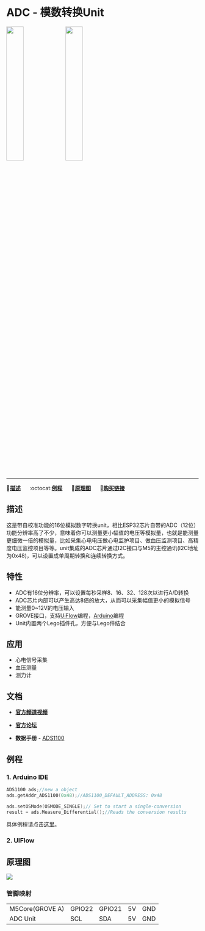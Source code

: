 # ADC - 模数转换Unit

<img src="assets/img/product_pics/unit/M5GO_Unit_adc.png" width="30%" height="30%"> <img src="assets/img/product_pics/unit/unit_adc_grove_a.png" width="30%" height="30%">

***

:memo:**[描述](#描述)**&nbsp;&nbsp;&nbsp;&nbsp;&nbsp;&nbsp;:octocat:**[例程](#例程)**&nbsp;&nbsp;&nbsp;&nbsp;&nbsp;&nbsp;:electric_plug:**[原理图](#原理图)**&nbsp;&nbsp;&nbsp;&nbsp;&nbsp;&nbsp;🛒**[购买链接](https://item.taobao.com/item.htm?spm=a1z10.3-c.w4002-1172588106.37.3a93425e5PQbBs&id=580131730176)**

## 描述

这是带自校准功能的16位模拟数字转换unit，相比ESP32芯片自带的ADC（12位）功能分辨率高了不少，意味着你可以测量更小幅值的电压等模拟量，也就是能测量更细微一倍的模拟量，比如采集心电电压做心电监护项目、做血压监测项目、高精度电压监控项目等等。unit集成的ADC芯片通过I2C接口与M5的主控通讯(I2C地址为0x48)，可以设置成单周期转换和连续转换方式。

## 特性

-  ADC有16位分辨率，可以设置每秒采样8、16、32、128次以进行A/D转换
-  ADC芯片内部可以产生高达8倍的放大，从而可以采集幅值更小的模拟信号
-  能测量0~12V的电压输入
-  GROVE接口，支持[UiFlow](http://flow.m5stack.com)编程，[Arduino](http://www.arduino.cc)编程
-  Unit内置两个Lego插件孔，方便与Lego件结合

## 应用

-  心电信号采集
-  血压测量
-  测力计

## 文档

- **[官方频道视频](https://i.youku.com/i/UNjE1ODA2MzE0OA==?spm=a2hzp.8253869.0.0)**

- **[官方论坛](http://forum.m5stack.com/)**

-  **数据手册** - [ADS1100](http://pdf1.alldatasheet.com/datasheet-pdf/view/619024/TI1/ADS1100.html)

## 例程

### 1. Arduino IDE

```c++
ADS1100 ads;//new a object
ads.getAddr_ADS1100(0x48);//ADS1100_DEFAULT_ADDRESS: 0x48

ads.setOSMode(OSMODE_SINGLE);// Set to start a single-conversion
result = ads.Measure_Differential();//Reads the conversion results
```

具体例程请点击[这里](https://github.com/m5stack/M5-ProductExampleCodes/tree/master/Unit/ADC/Arduino)。

### 2. UIFlow

<!-- <img src="assets/img/product_pics/unit/unit_example/example_unit_adc_01.png" width="30%" height="30%"> <img src="assets/img/product_pics/unit/unit_example/example_unit_adc_02.png" width="55%" height="55%">

具体例程请点击[这里](https://github.com/m5stack/M5-ProductExampleCodes/tree/master/Unit/ADC/UIFlow)。 -->

## 原理图

<img src="assets/img/product_pics/unit/adc_sch.JPG">

### 管脚映射

<table>
 <tr><td>M5Core(GROVE A)</td><td>GPIO22</td><td>GPIO21</td><td>5V</td><td>GND</td></tr>
 <tr><td>ADC Unit</td><td>SCL</td><td>SDA</td><td>5V</td><td>GND</td></tr>
</table>